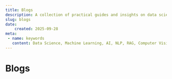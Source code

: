 ```yaml
---
title: Blogs
description: A collection of practical guides and insights on data science, machine learning, and AI.
slug: blogs
date:
    created: 2025-09-28
meta: 
 - name: keywords
   content: Data Science, Machine Learning, AI, NLP, RAG, Computer Vision, Python
---
```


# Blogs


